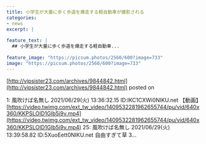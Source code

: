 ```yaml
---
title: 小学生が大量に歩く歩道を爆走する軽自動車が撮影される
categories:
- news
excerpt: |
  
feature_text: |
  ## 小学生が大量に歩く歩道を爆走する軽自動車...
  
feature_image: "https://picsum.photos/2560/600?image=733"
image: "https://picsum.photos/2560/600?image=733"
---
```


[http://vipsister23.com/archives/9844842.html](http://vipsister23.com/archives/9844842.html)
posted on 

<!--more-->

1: 風吹けば名無し 2021/06/29(火) 13:36:32.15 ID:lKC1CXWi0NIKU.net 【動画】[https://video.twimg.com/ext_tw_video/1409532281962655744/pu/vid/640x360/KKPSLOID1GIb5i9v.mp4](https://video.twimg.com/ext_tw_video/1409532281962655744/pu/vid/640x360/KKPSLOID1GIb5i9v.mp4) 25: 風吹けば名無し 2021/06/29(火) 13:39:58.82 ID:5XuoEett0NIKU.net 自由すぎて草 3...
